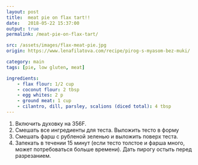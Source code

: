 ```yaml
---
layout: post
title:  meat pie on flax tart!!
date:   2018-05-22 15:37:00
output: true
permalink: /meat-pie-on-flax-tart/

src: /assets/images/flax-meat-pie.jpg
origin: https://www.lenafilatova.com/recipe/pirog-s-myasom-bez-muki/

category: main
tags: [pie, low gluten, meat]

ingredients: 
    - flax flour: 1/2 cup
    - coconut flour: 2 tbsp
    - egg whites: 2 p
    - ground meat: 1 cup
    - cilantro, dill, parsley, scalions (diced total): 4 tbsp
---
```

1. Включить духовку на 356F.
2. Смешать все ингредиенты для теста. Выложить тесто в форму
3. Смешать фарш с рубленой зеленью и выложить поверх теста.
4. Запекать в течении 15 минут (если тесто толстое и фарша много, может потребоваться больше времени). Дать пирогу остыть перед разрезанием.

